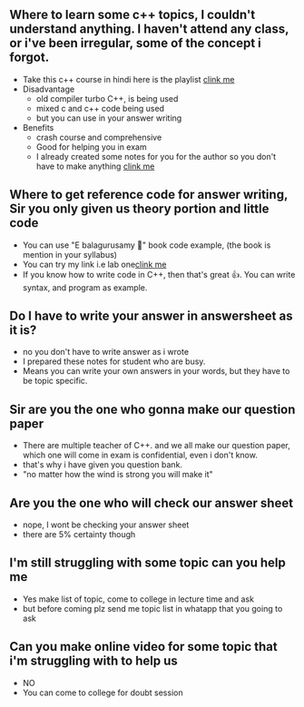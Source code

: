 ## Where to learn some c++ topics, I couldn't understand anything. I haven't attend any class, or i've been irregular, some of the concept i forgot.

- Take this c++ course in hindi here is the playlist [clink me](https://www.youtube.com/playlist?list=PLLYz8uHU480j37APNXBdPz7YzAi4XlQUF)
- Disadvantage
  - old compiler turbo C++, is being used
  - mixed c and c++ code being used
  - but you can use in your answer writing
- Benefits
  - crash course and comprehensive
  - Good for helping you in exam
  - I already created some notes for you for the author so you don't have to make anything [clink me](https://github.com/joysmith/cpp-by-sourab-shukla-sir/tree/main)

## Where to get reference code for answer writing, Sir you only given us theory portion and little code

- You can use "E balagurusamy 📖" book code example, (the book is mention in your syllabus)
- You can try my link i.e lab one[clink me](https://github.com/joysmith/cpp)
- If you know how to write code in C++, then that's great 👍. You can write syntax, and program as example.

## Do I have to write your answer in answersheet as it is?

- no you don't have to write answer as i wrote
- I prepared these notes for student who are busy.
- Means you can write your own answers in your words, but they have to be topic specific.

## Sir are you the one who gonna make our question paper

- There are multiple teacher of C++. and we all make our question paper,
  which one will come in exam is confidential, even i don't know.
- that's why i have given you question bank.
- "no matter how the wind is strong you will make it"

## Are you the one who will check our answer sheet

- nope, I wont be checking your answer sheet
- there are 5% certainty though

## I'm still struggling with some topic can you help me

- Yes make list of topic, come to college in lecture time and ask
- but before coming plz send me topic list in whatapp that you going to ask

## Can you make online video for some topic that i'm struggling with to help us

- NO
- You can come to college for doubt session
